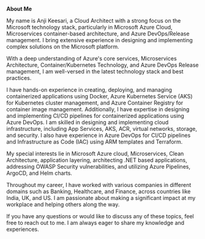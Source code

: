 
**About Me**

My name is Anji Keesari, a Cloud Architect with a strong focus on the Microsoft technology stack, particularly in Microsoft Azure Cloud, Microservices container-based architecture, and Azure DevOps/Release management. I bring extensive experience in designing and implementing complex solutions on the Microsoft platform.

With a deep understanding of Azure's core services, Microservices Architecture, Container/Kubernetes Technology, and Azure DevOps Release management, I am well-versed in the latest technology stack and best practices.

I have hands-on experience in creating, deploying, and managing containerized applications using Docker, Azure Kubernetes Service (AKS) for Kubernetes cluster management, and Azure Container Registry for container image management. Additionally, I have expertise in designing and implementing CI/CD pipelines for containerized applications using Azure DevOps. I am skilled in designing and implementing cloud infrastructure, including App Services, AKS, ACR, virtual networks, storage, and security. I also have experience in Azure DevOps for CI/CD pipelines and Infrastructure as Code (IAC) using ARM templates and Terraform.

My special interests lie in Microsoft Azure cloud, Microservices, Clean Architecture, application layering, architecting .NET based applications, addressing OWASP Security vulnerabilities, and utilizing Azure Pipelines, ArgoCD, and Helm charts.

Throughout my career, I have worked with various companies in different domains such as Banking, Healthcare, and Finance, across countries like India, UK, and US. I am passionate about making a significant impact at my workplace and helping others along the way.

If you have any questions or would like to discuss any of these topics, feel free to reach out to me. I am always eager to share my knowledge and experiences.


